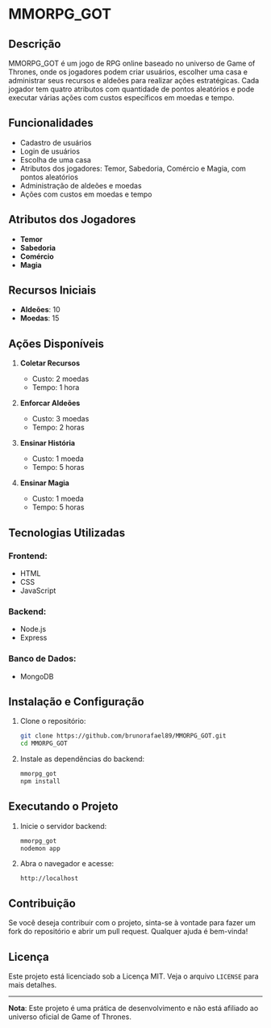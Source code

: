 # MMORPG_GOT

## Descrição
MMORPG_GOT é um jogo de RPG online baseado no universo de Game of Thrones, onde os jogadores podem criar usuários, escolher uma casa e administrar seus recursos 
e aldeões para realizar ações estratégicas. Cada jogador tem  quatro atributos com quantidade de pontos aleatórios e pode executar várias ações com custos específicos em moedas e tempo.

## Funcionalidades
- Cadastro de usuários
- Login de usuários
- Escolha de uma casa
- Atributos dos jogadores: Temor, Sabedoria, Comércio e Magia, com pontos aleatórios
- Administração de aldeões e moedas
- Ações com custos em moedas e tempo

## Atributos dos Jogadores
- **Temor**
- **Sabedoria**
- **Comércio**
- **Magia**

## Recursos Iniciais
- **Aldeões**: 10
- **Moedas**: 15

## Ações Disponíveis
1. **Coletar Recursos**
   - Custo: 2 moedas
   - Tempo: 1 hora

2. **Enforcar Aldeões**
   - Custo: 3 moedas
   - Tempo: 2 horas

3. **Ensinar História**
   - Custo: 1 moeda
   - Tempo: 5 horas

4. **Ensinar Magia**
   - Custo: 1 moeda
   - Tempo: 5 horas

## Tecnologias Utilizadas
### Frontend:
- HTML
- CSS
- JavaScript

### Backend:
- Node.js
- Express

### Banco de Dados:
- MongoDB

## Instalação e Configuração
1. Clone o repositório:
   ```bash
   git clone https://github.com/brunorafael89/MMORPG_GOT.git
   cd MMORPG_GOT
   ```

2. Instale as dependências do backend:
   ```bash
   mmorpg_got
   npm install
   ```

## Executando o Projeto
1. Inicie o servidor backend:
   ```bash
   mmorpg_got
   nodemon app
   ```

3. Abra o navegador e acesse:
   ```
   http://localhost
   ```

## Contribuição
Se você deseja contribuir com o projeto, sinta-se à vontade para fazer um fork do repositório e abrir um pull request. Qualquer ajuda é bem-vinda!

## Licença
Este projeto está licenciado sob a Licença MIT. Veja o arquivo `LICENSE` para mais detalhes.

---

**Nota**: Este projeto é uma prática de desenvolvimento e não está afiliado ao universo oficial de Game of Thrones.
